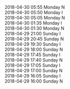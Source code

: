 2018-04-30 05:55 Monday  N  
2018-04-30 05:50 Monday  I  
2018-04-30 05:05 Monday  N  
2018-04-30 01:35 Monday  I  
2018-04-30 01:30 Monday  N  
2018-04-29 21:00 Sunday  I  
2018-04-29 20:45 Sunday  N  
2018-04-29 19:30 Sunday  I  
2018-04-29 18:00 Sunday  N  
2018-04-29 17:45 Sunday  I  
2018-04-29 17:40 Sunday  N  
2018-04-29 17:05 Sunday  I  
2018-04-29 17:00 Sunday  N  
2018-04-29 16:05 Sunday  I  
2018-04-29 16:00 Sunday  N  
